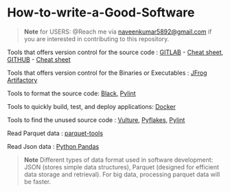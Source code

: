 # How-to-write-a-Good-Software

> __Note__ for USERS:  @Reach me via naveenkumar5892@gmail.com if you are interested in contributing to this repository. 


Tools that offers version control for the source code :  [GITLAB]( https://gitlab.com/) - [Cheat sheet](https://about.gitlab.com/images/press/git-cheat-sheet.pdf),  [GITHUB](https://github.com/) - [Cheat sheet](https://education.github.com/git-cheat-sheet-education.pdf)

Tools that offers version control for the Binaries or Executables : [JFrog Artifactory](https://jfrog.com/solution-sheet/jfrog-artifactory-de/?utm_source=google&utm_medium=cpc&utm_campaign=Search|DSK|DACH|DSA&utm_term=&utm_network=g&cq_plac=&cq_plt=gp&utm_content=u-bin&gclid=EAIaIQobChMI4uqgx_PV-QIVyPZRCh26Yg6lEAAYASAAEgLOA_D_BwE)

Tools to format the source code: [Black](https://pypi.org/project/black/), [Pylint](https://pypi.org/project/pylint/)

Tools to quickly build, test, and deploy applications: [Docker](https://www.docker.com/)

Tools to find the unused source code :  [Vulture](https://pypi.org/project/vulture/), [Pyflakes](https://pypi.org/project/pyflakes/), [Pylint](https://pypi.org/project/pylint/)

Read Parquet data : [parquet-tools](https://pypi.org/project/parquet-tools/) 

Read Json data : [Python Pandas]() 

> __Note__ Different types of data format used in software development: JSON (stores simple data structures), Parquet (designed for efficient data storage and retrieval). For big data, processing parquet data will be faster.
